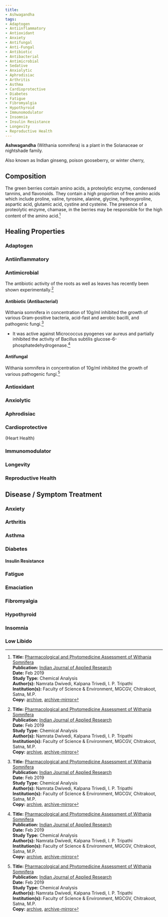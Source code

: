 ```yaml
---
title:
- Ashwagandha
tags: 
- Adaptogen
- Antiinflammatory
- Antioxidant
- Anxiety
- Antifungal
- Anti-Fungal
- Antibiotic
- Antibacterial
- Antimicrobial
- Sedative
- Anxiolytic
- Aphrodisiac
- Arthritis
- Asthma
- Cardioprotective
- Diabetes
- Fatigue
- Fibromyalgia
- Hypothyroid
- Immunomodulator
- Insomnia
- Insulin Resistance
- Longevity
- Reproductive Health
---
```

**Ashwagandha** (Withania somnifera) is a plant in the Solanaceae or nightshade family.

Also known as Indian ginseng, poison gooseberry, or winter cherry,

## Composition

The green berries contain amino acids, a proteolytic enzyme, condensed tannins, and flavonoids. They contain a high proportion of free amino acids which include proline, valine, tyrosine, alanine, glycine, hydroxyproline, aspartic acid, glutamic acid, cystine and cysteine. The presence of a proteolytic enzyme, chamase, in the berries may be responsible for the high content of the amino acid.[^1]

## Healing Properties

### Adaptogen

### Antiinflammatory

### Antimicrobial

The antibiotic activity of the roots as well as leaves has recently been shown experimentally.[^1]

#### Antibiotic (Antibacterial)

Withania somnifera in concentration of 10g/ml inhibited the growth of various Gram-positive bacteria, acid-fast and
aerobic bacilli, and pathogenic fungi.[^1]

- It was active against Micrococcus pyogenes var aureus and partially inhibited the activity of Bacillus subtilis glucose-6-phosphatedehydrogenase.[^1]

#### Antifungal

Withania somnifera in concentration of 10g/ml inhibited the growth of various pathogenic fungi.[^1]

### Antioxidant

### Anxiolytic

### Aphrodisiac

### Cardioprotective

(Heart Health)

### Immunomodulator

### Longevity

### Reproductive Health

## Disease / Symptom Treatment

### Anxiety

### Arthritis

### Asthma

### Diabetes

#### Insulin Resistance

### Fatigue

### Emaciation

### Fibromyalgia

### Hypothyroid

### Insomnia

### Low Libido

[^1]: **Title:** [Pharmacological and Phytomedicine Assessment of Withania Somnifera](https://www.worldwidejournals.com/indian-journal-of-applied-research-(IJAR)/fileview/February_2019_1548854338__158.pdf)<br>
**Publication:** [Indian Journal of Applied Research](https://www.worldwidejournals.com/indian-journal-of-applied-research-(IJAR)/)<br>
**Date:** Feb 2019<br>
**Study Type:**  Chemical Analysis<br>
**Author(s):** Namrata Dwivedi, Kalpana Trivedi, I. P. Tripathi<br>
**Institution(s):** Faculty of Science & Environment, MGCGV, Chitrakoot, Satna, M.P.<br>
**Copy:** [archive](https://ipfs.io/ipfs/QmTEgqbrMU6hB4JoZa6reTQTAeAs7P2dEuozMf4Vsdq3gR), [archive-mirror](https://cloudflare-ipfs.com/ipfs/QmTEgqbrMU6hB4JoZa6reTQTAeAs7P2dEuozMf4Vsdq3gR)

[^2]: **Title:** []()<br>
**Publication:** []()<br>
**Date:** <br>
**Study Type:** Animal Study, Commentary, Human Study: In Vitro - In Vivo - In Silico, Human: Case Report, Meta Analysis, Review<br>
**Author(s):** <br>
**Institutions:** <br>
**Copy:** [archive](https://ipfs.io/ipfs/), [archive-mirror](https://cloudflare-ipfs.com/ipfs/)

[^3]: **Title:** []()<br>
**Publication:** []()<br>
**Date:** <br>
**Study Type:** Animal Study, Commentary, Human Study: In Vitro - In Vivo - In Silico, Human: Case Report, Meta Analysis, Review<br>
**Author(s):** <br>
**Institutions:** <br>
**Copy:** [archive](https://ipfs.io/ipfs/), [archive-mirror](https://cloudflare-ipfs.com/ipfs/)